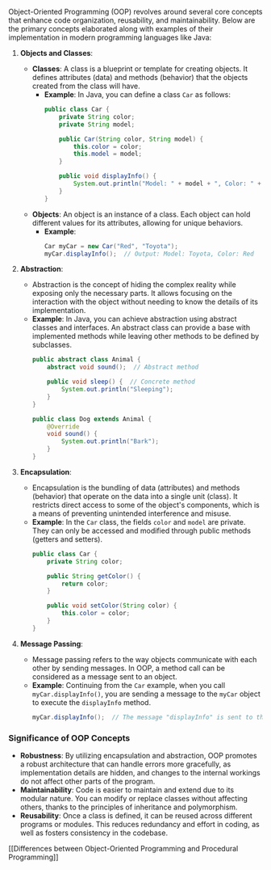 Object-Oriented Programming (OOP) revolves around several core concepts that enhance code organization, reusability, and maintainability. Below are the primary concepts elaborated along with examples of their implementation in modern programming languages like Java:

1. **Objects and Classes**:
   - **Classes**: A class is a blueprint or template for creating objects. It defines attributes (data) and methods (behavior) that the objects created from the class will have.
     - **Example**: In Java, you can define a class `Car` as follows:
       ```java
       public class Car {
           private String color;
           private String model;

           public Car(String color, String model) {
               this.color = color;
               this.model = model;
           }

           public void displayInfo() {
               System.out.println("Model: " + model + ", Color: " + color);
           }
       }
       ```
   - **Objects**: An object is an instance of a class. Each object can hold different values for its attributes, allowing for unique behaviors.
     - **Example**:
       ```java
       Car myCar = new Car("Red", "Toyota");
       myCar.displayInfo();  // Output: Model: Toyota, Color: Red
       ```

2. **Abstraction**:
   - Abstraction is the concept of hiding the complex reality while exposing only the necessary parts. It allows focusing on the interaction with the object without needing to know the details of its implementation.
   - **Example**: In Java, you can achieve abstraction using abstract classes and interfaces. An abstract class can provide a base with implemented methods while leaving other methods to be defined by subclasses.
     ```java
     public abstract class Animal {
         abstract void sound();  // Abstract method

         public void sleep() {  // Concrete method
             System.out.println("Sleeping");
         }
     }

     public class Dog extends Animal {
         @Override
         void sound() {
             System.out.println("Bark");
         }
     }
     ```

3. **Encapsulation**:
   - Encapsulation is the bundling of data (attributes) and methods (behavior) that operate on the data into a single unit (class). It restricts direct access to some of the object's components, which is a means of preventing unintended interference and misuse.
   - **Example**: In the `Car` class, the fields `color` and `model` are private. They can only be accessed and modified through public methods (getters and setters).
     ```java
     public class Car {
         private String color;

         public String getColor() {
             return color;
         }

         public void setColor(String color) {
             this.color = color;
         }
     }
     ```

4. **Message Passing**:
   - Message passing refers to the way objects communicate with each other by sending messages. In OOP, a method call can be considered as a message sent to an object.
   - **Example**: Continuing from the `Car` example, when you call `myCar.displayInfo()`, you are sending a message to the `myCar` object to execute the `displayInfo` method.
     ```java
     myCar.displayInfo();  // The message "displayInfo" is sent to the myCar object
     ```

### Significance of OOP Concepts

- **Robustness**: By utilizing encapsulation and abstraction, OOP promotes a robust architecture that can handle errors more gracefully, as implementation details are hidden, and changes to the internal workings do not affect other parts of the program.
- **Maintainability**: Code is easier to maintain and extend due to its modular nature. You can modify or replace classes without affecting others, thanks to the principles of inheritance and polymorphism.
- **Reusability**: Once a class is defined, it can be reused across different programs or modules. This reduces redundancy and effort in coding, as well as fosters consistency in the codebase.

[[Differences between Object-Oriented Programming and Procedural Programming]]